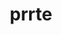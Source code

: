 ---
title: "prrte"
layout: cache
categories: [package, develop]
meta: {"compilers": ["gcc@11.1.0", "gcc@11.4.0", "gcc@12.3.0", "gcc@12.4.0", "gcc@13.2.0", "gcc@13.3.0", "gcc@7.3.1", "intel-oneapi-compilers@2024.1.0", "intel-oneapi-compilers@2025.1.0", "intel-oneapi-compilers@2025.2.1"], "num_specs": 150, "num_specs_by_stack": {"aws-pcluster-neoverse_v1": 28, "aws-pcluster-x86_64_v4": 6, "data-vis-sdk": 13, "e4s": 4, "e4s-oneapi": 15, "ml-linux-aarch64-cpu": 14, "ml-linux-aarch64-cuda": 14, "ml-linux-x86_64-cpu": 14, "ml-linux-x86_64-cuda": 14, "radiuss": 6, "radiuss-aws": 6, "radiuss-aws-aarch64": 6, "root": 150, "tools-sdk": 3, "tutorial": 17}, "oss": ["amzn2", "ubuntu20.04", "ubuntu22.04", "ubuntu24.04"], "platforms": ["linux"], "stacks": ["aws-pcluster-neoverse_v1", "aws-pcluster-x86_64_v4", "data-vis-sdk", "e4s", "e4s-oneapi", "ml-linux-aarch64-cpu", "ml-linux-aarch64-cuda", "ml-linux-x86_64-cpu", "ml-linux-x86_64-cuda", "radiuss", "radiuss-aws", "radiuss-aws-aarch64", "root", "tools-sdk", "tutorial"], "targets": ["aarch64", "neoverse_v1", "x86_64_v3", "x86_64_v4"], "versions": ["4.0.0"]}
spec_details: [{"compiler": "gcc@13.2.0", "hash": "227xhk36cxlnnmuin2zln77klzn5mxt7", "os": "ubuntu24.04", "platform": "linux", "size": "-", "stacks": ["ml-linux-x86_64-cpu", "root"], "target": "x86_64_v3", "variants": ["build_system=autotools"], "versions": ["4.0.0"]}, {"compiler": "gcc@12.4.0", "hash": "244nhvqhjfzaofb4s6zy3dlbt2pnj5sp", "os": "amzn2", "platform": "linux", "size": "-", "stacks": ["aws-pcluster-neoverse_v1", "root"], "target": "neoverse_v1", "variants": ["build_system=autotools", "schedulers:=slurm"], "versions": ["4.0.0"]}, {"compiler": "gcc@13.2.0", "hash": "2k5riu5jed4twif3wvmh22y3j4jxoska", "os": "ubuntu24.04", "platform": "linux", "size": "-", "stacks": ["ml-linux-aarch64-cpu", "root"], "target": "aarch64", "variants": ["build_system=autotools"], "versions": ["4.0.0"]}, {"compiler": "gcc@12.3.0", "hash": "2qcbskfrrnaue7yj4yxmmpc3n25zgs7m", "os": "ubuntu22.04", "platform": "linux", "size": "-", "stacks": ["root", "tutorial"], "target": "x86_64_v3", "variants": ["build_system=autotools", "schedulers:=none"], "versions": ["4.0.0"]}, {"compiler": "gcc@7.3.1", "hash": "2zh6xf6svayufw2rdlgtlwvcyz3f55u6", "os": "amzn2", "platform": "linux", "size": "-", "stacks": ["radiuss-aws-aarch64", "root"], "target": "aarch64", "variants": ["build_system=autotools", "schedulers:=none"], "versions": ["4.0.0"]}, {"compiler": "gcc@13.2.0", "hash": "34biolzpjg2rkvvrvq74ca4h3mqisk4k", "os": "ubuntu24.04", "platform": "linux", "size": "-", "stacks": ["ml-linux-x86_64-cpu", "radiuss", "root"], "target": "x86_64_v3", "variants": ["build_system=autotools", "schedulers:=none"], "versions": ["4.0.0"]}, {"compiler": "intel-oneapi-compilers@2025.1.0", "hash": "36e553pat5owefucnfaue5e2heagavum", "os": "ubuntu22.04", "platform": "linux", "size": "-", "stacks": ["e4s-oneapi", "root"], "target": "x86_64_v3", "variants": ["build_system=autotools"], "versions": ["4.0.0"]}, {"compiler": "gcc@12.3.0", "hash": "3hdlbiu2amlefz7naavixfnnoowxexrx", "os": "ubuntu22.04", "platform": "linux", "size": "-", "stacks": ["root", "tutorial"], "target": "x86_64_v3", "variants": ["build_system=autotools", "schedulers:=none"], "versions": ["4.0.0"]}, {"compiler": "gcc@13.2.0", "hash": "3rmxl5fs7yd6lpjyrzuzyjbenjudvr3k", "os": "ubuntu24.04", "platform": "linux", "size": "-", "stacks": ["radiuss", "root"], "target": "x86_64_v3", "variants": ["build_system=autotools", "schedulers:=none"], "versions": ["4.0.0"]}, {"compiler": "gcc@13.2.0", "hash": "47emsvnfjetei6kn3e4mvgq52fyyppxs", "os": "ubuntu24.04", "platform": "linux", "size": "-", "stacks": ["ml-linux-x86_64-cuda", "root"], "target": "x86_64_v3", "variants": ["build_system=autotools"], "versions": ["4.0.0"]}, {"compiler": "gcc@12.3.0", "hash": "4aqkhjbns4xfqk6et6bkuw5lvhsrux6j", "os": "ubuntu22.04", "platform": "linux", "size": "-", "stacks": ["root", "tutorial"], "target": "x86_64_v3", "variants": ["build_system=autotools", "schedulers:=none"], "versions": ["4.0.0"]}, {"compiler": "gcc@11.1.0", "hash": "4gzlbwjwlplwoiv5oevlzt245nwiqu2h", "os": "ubuntu20.04", "platform": "linux", "size": "-", "stacks": ["data-vis-sdk", "root"], "target": "x86_64_v3", "variants": ["build_system=autotools"], "versions": ["4.0.0"]}, {"compiler": "gcc@11.1.0", "hash": "4hmxiao6llapa4uvelsezyfeawyzobog", "os": "ubuntu20.04", "platform": "linux", "size": "-", "stacks": ["data-vis-sdk", "root"], "target": "x86_64_v3", "variants": ["build_system=autotools", "schedulers:=none"], "versions": ["4.0.0"]}, {"compiler": "gcc@13.2.0", "hash": "4jq5wbdpz7vxs6qugfusykqvfzdpsaae", "os": "ubuntu24.04", "platform": "linux", "size": "-", "stacks": ["ml-linux-x86_64-cpu", "radiuss", "root"], "target": "x86_64_v3", "variants": ["build_system=autotools", "schedulers:=none"], "versions": ["4.0.0"]}, {"compiler": "gcc@11.1.0", "hash": "4vjl33fy6nw6qkmofjxz7j5wtehw2gc4", "os": "ubuntu20.04", "platform": "linux", "size": "-", "stacks": ["data-vis-sdk", "root", "tools-sdk"], "target": "x86_64_v3", "variants": ["build_system=autotools", "schedulers:=none"], "versions": ["4.0.0"]}, {"compiler": "gcc@12.4.0", "hash": "4waiiawhccb4gce7gyf6y4ue7kotiosz", "os": "amzn2", "platform": "linux", "size": "-", "stacks": ["aws-pcluster-neoverse_v1", "root"], "target": "neoverse_v1", "variants": ["build_system=autotools", "schedulers:=slurm"], "versions": ["4.0.0"]}, {"compiler": "gcc@13.2.0", "hash": "5jaa6d277xnssdlrjyohkox2wmg7twea", "os": "ubuntu24.04", "platform": "linux", "size": "-", "stacks": ["ml-linux-x86_64-cuda", "root"], "target": "x86_64_v3", "variants": ["build_system=autotools", "schedulers:=none"], "versions": ["4.0.0"]}, {"compiler": "gcc@11.1.0", "hash": "5ldre54rz6zzsbsrgtye3cnciqp4dubh", "os": "ubuntu20.04", "platform": "linux", "size": "-", "stacks": ["data-vis-sdk", "root", "tools-sdk"], "target": "x86_64_v3", "variants": ["build_system=autotools", "schedulers:=none"], "versions": ["4.0.0"]}, {"compiler": "intel-oneapi-compilers@2024.1.0", "hash": "6njeza4okpuryw6oj2bvmeegvmmhz72e", "os": "amzn2", "platform": "linux", "size": "-", "stacks": ["aws-pcluster-x86_64_v4", "root"], "target": "x86_64_v4", "variants": ["build_system=autotools", "schedulers:=slurm"], "versions": ["4.0.0"]}, {"compiler": "gcc@12.4.0", "hash": "6qnnlkun7qauveiwzs2thfzlg3ccimri", "os": "amzn2", "platform": "linux", "size": "-", "stacks": ["aws-pcluster-neoverse_v1", "root"], "target": "neoverse_v1", "variants": ["build_system=autotools"], "versions": ["4.0.0"]}, {"compiler": "gcc@12.3.0", "hash": "6ttq235snimnc2zourzra226pt3ueuja", "os": "ubuntu22.04", "platform": "linux", "size": "-", "stacks": ["root", "tutorial"], "target": "x86_64_v3", "variants": ["build_system=autotools", "schedulers:=none"], "versions": ["4.0.0"]}, {"compiler": "gcc@13.2.0", "hash": "6wi2c6esb6w5v3yws7qtcqu5qnuta47f", "os": "ubuntu24.04", "platform": "linux", "size": "-", "stacks": ["ml-linux-x86_64-cpu", "radiuss", "root"], "target": "x86_64_v3", "variants": ["build_system=autotools", "schedulers:=none"], "versions": ["4.0.0"]}, {"compiler": "gcc@12.4.0", "hash": "6y7fuz5pweddef7zez4m5qmriqlmzy5v", "os": "amzn2", "platform": "linux", "size": "-", "stacks": ["aws-pcluster-neoverse_v1", "root"], "target": "neoverse_v1", "variants": ["build_system=autotools"], "versions": ["4.0.0"]}, {"compiler": "gcc@13.2.0", "hash": "74lvdw77oho5s773xcra76nie3pcxhiu", "os": "ubuntu24.04", "platform": "linux", "size": "-", "stacks": ["ml-linux-x86_64-cuda", "root"], "target": "x86_64_v3", "variants": ["build_system=autotools", "schedulers:=none"], "versions": ["4.0.0"]}, {"compiler": "gcc@13.2.0", "hash": "7jcm5nt6esg354r5onsftfjwtaws7nl3", "os": "ubuntu24.04", "platform": "linux", "size": "-", "stacks": ["ml-linux-x86_64-cuda", "root"], "target": "x86_64_v3", "variants": ["build_system=autotools", "schedulers:=none"], "versions": ["4.0.0"]}, {"compiler": "gcc@13.2.0", "hash": "7pzmy7cv3ttxruer5e7k54gayvit2uh3", "os": "ubuntu24.04", "platform": "linux", "size": "-", "stacks": ["ml-linux-x86_64-cuda", "root"], "target": "x86_64_v3", "variants": ["build_system=autotools", "schedulers:=none"], "versions": ["4.0.0"]}, {"compiler": "gcc@11.1.0", "hash": "7v5wes7hox2moiqnmfwuks6qxz4eoigf", "os": "ubuntu20.04", "platform": "linux", "size": "-", "stacks": ["data-vis-sdk", "root"], "target": "x86_64_v3", "variants": ["build_system=autotools"], "versions": ["4.0.0"]}, {"compiler": "gcc@12.4.0", "hash": "a2brrhztvoxk7zffrpkutbhwpii7udvq", "os": "amzn2", "platform": "linux", "size": "-", "stacks": ["aws-pcluster-neoverse_v1", "root"], "target": "neoverse_v1", "variants": ["build_system=autotools", "schedulers:=slurm"], "versions": ["4.0.0"]}, {"compiler": "gcc@12.4.0", "hash": "a5xws5rcqsmhmrfkrfds2lsiwt7andyh", "os": "amzn2", "platform": "linux", "size": "-", "stacks": ["aws-pcluster-neoverse_v1", "root"], "target": "neoverse_v1", "variants": ["build_system=autotools", "schedulers:=slurm"], "versions": ["4.0.0"]}, {"compiler": "gcc@13.2.0", "hash": "a7wchjcctydidveejpdb2iixfnazd454", "os": "ubuntu24.04", "platform": "linux", "size": "-", "stacks": ["ml-linux-aarch64-cpu", "root"], "target": "aarch64", "variants": ["build_system=autotools"], "versions": ["4.0.0"]}, {"compiler": "gcc@12.4.0", "hash": "ah6iwb6meur4sunbedb6eomzz5mfhsqv", "os": "amzn2", "platform": "linux", "size": "-", "stacks": ["aws-pcluster-neoverse_v1", "root"], "target": "neoverse_v1", "variants": ["build_system=autotools"], "versions": ["4.0.0"]}, {"compiler": "intel-oneapi-compilers@2025.1.0", "hash": "avz6xx63j2hfkw6mafmvw2dga5ai7zkw", "os": "ubuntu22.04", "platform": "linux", "size": "-", "stacks": ["e4s-oneapi", "root"], "target": "x86_64_v3", "variants": ["build_system=autotools", "schedulers:=none"], "versions": ["4.0.0"]}, {"compiler": "gcc@13.2.0", "hash": "bnmi2ifjjxclm5vyoh5p5qwe5k2llfsv", "os": "ubuntu24.04", "platform": "linux", "size": "-", "stacks": ["ml-linux-aarch64-cpu", "root"], "target": "aarch64", "variants": ["build_system=autotools"], "versions": ["4.0.0"]}, {"compiler": "intel-oneapi-compilers@2024.1.0", "hash": "bxwwu4qbtk26b4uv2s63x237ix5uw6rh", "os": "amzn2", "platform": "linux", "size": "-", "stacks": ["aws-pcluster-x86_64_v4", "root"], "target": "x86_64_v3", "variants": ["build_system=autotools", "schedulers:=slurm"], "versions": ["4.0.0"]}, {"compiler": "gcc@12.4.0", "hash": "bzrecpoonipjfviskwu2ohsqnqpo77d7", "os": "amzn2", "platform": "linux", "size": "-", "stacks": ["aws-pcluster-neoverse_v1", "root"], "target": "neoverse_v1", "variants": ["build_system=autotools", "schedulers:=slurm"], "versions": ["4.0.0"]}, {"compiler": "gcc@12.3.0", "hash": "c7qzrna2un5kwyeyo2bkhnwpuz7rkze5", "os": "ubuntu22.04", "platform": "linux", "size": "-", "stacks": ["root", "tutorial"], "target": "x86_64_v3", "variants": ["build_system=autotools"], "versions": ["4.0.0"]}, {"compiler": "intel-oneapi-compilers@2025.1.0", "hash": "cd3kxhigg7mekka63axn3mosprjimoai", "os": "ubuntu22.04", "platform": "linux", "size": "-", "stacks": ["e4s-oneapi", "root"], "target": "x86_64_v3", "variants": ["build_system=autotools", "schedulers:=none"], "versions": ["4.0.0"]}, {"compiler": "gcc@12.4.0", "hash": "cwmwgxtdckmxxv63nczcmhmg2qb4qtmm", "os": "amzn2", "platform": "linux", "size": "-", "stacks": ["aws-pcluster-neoverse_v1", "root"], "target": "neoverse_v1", "variants": ["build_system=autotools", "schedulers:=slurm"], "versions": ["4.0.0"]}, {"compiler": "gcc@13.2.0", "hash": "d6rlyfanzh7qmwp3vr3nojivpnzzrun2", "os": "ubuntu24.04", "platform": "linux", "size": "-", "stacks": ["ml-linux-aarch64-cuda", "root"], "target": "aarch64", "variants": ["build_system=autotools", "schedulers:=none"], "versions": ["4.0.0"]}, {"compiler": "gcc@7.3.1", "hash": "dizxp4qh6h76h35tck6qfrzl4h4r2nvk", "os": "amzn2", "platform": "linux", "size": "-", "stacks": ["radiuss-aws-aarch64", "root"], "target": "aarch64", "variants": ["build_system=autotools", "schedulers:=none"], "versions": ["4.0.0"]}, {"compiler": "gcc@13.2.0", "hash": "eeeummete4egtsrfcetlrmbtmmntzo4q", "os": "ubuntu24.04", "platform": "linux", "size": "-", "stacks": ["ml-linux-x86_64-cpu", "root"], "target": "x86_64_v3", "variants": ["build_system=autotools"], "versions": ["4.0.0"]}, {"compiler": "gcc@13.2.0", "hash": "eher7c2mcza724jm7ydz4ndraakspws2", "os": "ubuntu24.04", "platform": "linux", "size": "-", "stacks": ["ml-linux-aarch64-cpu", "root"], "target": "aarch64", "variants": ["build_system=autotools", "schedulers:=none"], "versions": ["4.0.0"]}, {"compiler": "gcc@13.2.0", "hash": "ekxnggsrer7sno4nwfx5hv23ed3plj2q", "os": "ubuntu24.04", "platform": "linux", "size": "-", "stacks": ["radiuss", "root"], "target": "x86_64_v3", "variants": ["build_system=autotools", "schedulers:=none"], "versions": ["4.0.0"]}, {"compiler": "gcc@12.3.0", "hash": "f62ipwj2u5fyjbyb74sulzslm3lhufuw", "os": "ubuntu22.04", "platform": "linux", "size": "-", "stacks": ["root", "tutorial"], "target": "x86_64_v3", "variants": ["build_system=autotools", "schedulers:=none"], "versions": ["4.0.0"]}, {"compiler": "gcc@12.4.0", "hash": "faglytq72icszbkqqoyiiiyh52pxmjtc", "os": "amzn2", "platform": "linux", "size": "-", "stacks": ["aws-pcluster-neoverse_v1", "root"], "target": "neoverse_v1", "variants": ["build_system=autotools", "schedulers:=slurm"], "versions": ["4.0.0"]}, {"compiler": "gcc@13.2.0", "hash": "faiq4iz4bglgkpn46hohz6kycvp22nnp", "os": "ubuntu24.04", "platform": "linux", "size": "-", "stacks": ["ml-linux-aarch64-cuda", "root"], "target": "aarch64", "variants": ["build_system=autotools"], "versions": ["4.0.0"]}, {"compiler": "gcc@12.3.0", "hash": "fatsgk7bnexv5nzor57o7mf3hqsoxy2y", "os": "ubuntu22.04", "platform": "linux", "size": "-", "stacks": ["root", "tutorial"], "target": "x86_64_v3", "variants": ["build_system=autotools", "schedulers:=none"], "versions": ["4.0.0"]}, {"compiler": "intel-oneapi-compilers@2025.1.0", "hash": "fgnn4fqu54xlf5t3lxszmyo3dkuuzvfa", "os": "ubuntu22.04", "platform": "linux", "size": "-", "stacks": ["e4s-oneapi", "root"], "target": "x86_64_v3", "variants": ["build_system=autotools", "schedulers:=none"], "versions": ["4.0.0"]}, {"compiler": "gcc@11.1.0", "hash": "fh66zqxvylb3jozen7gdag3mbppzhvik", "os": "ubuntu20.04", "platform": "linux", "size": "-", "stacks": ["data-vis-sdk", "root"], "target": "x86_64_v3", "variants": ["build_system=autotools"], "versions": ["4.0.0"]}, {"compiler": "gcc@12.4.0", "hash": "fjyqk4fcgsr2duvzvlmlf6kxtdfmttnp", "os": "amzn2", "platform": "linux", "size": "-", "stacks": ["aws-pcluster-neoverse_v1", "root"], "target": "neoverse_v1", "variants": ["build_system=autotools", "schedulers:=slurm"], "versions": ["4.0.0"]}, {"compiler": "gcc@13.2.0", "hash": "fq4d4ktvtnxiwgcr6532agw2nt3tu2nc", "os": "ubuntu24.04", "platform": "linux", "size": "-", "stacks": ["ml-linux-x86_64-cpu", "root"], "target": "x86_64_v3", "variants": ["build_system=autotools", "schedulers:=none"], "versions": ["4.0.0"]}, {"compiler": "gcc@7.3.1", "hash": "ftqncg5u6yso2trwzytztvydl4ntrip2", "os": "amzn2", "platform": "linux", "size": "-", "stacks": ["radiuss-aws", "root"], "target": "x86_64_v3", "variants": ["build_system=autotools", "schedulers:=none"], "versions": ["4.0.0"]}, {"compiler": "gcc@7.3.1", "hash": "h3js2ms7vmdfj6tj2bvtrzx3cv2n4rem", "os": "amzn2", "platform": "linux", "size": "-", "stacks": ["radiuss-aws-aarch64", "root"], "target": "aarch64", "variants": ["build_system=autotools", "schedulers:=none"], "versions": ["4.0.0"]}, {"compiler": "gcc@13.2.0", "hash": "h3t4hk37u5vxlfq5p5de6hqfyrazx54q", "os": "ubuntu24.04", "platform": "linux", "size": "-", "stacks": ["ml-linux-x86_64-cuda", "root"], "target": "x86_64_v3", "variants": ["build_system=autotools"], "versions": ["4.0.0"]}, {"compiler": "gcc@13.2.0", "hash": "hr6rknbscm3m4q5w4c5nwvuk5jmfn5pw", "os": "ubuntu24.04", "platform": "linux", "size": "-", "stacks": ["ml-linux-aarch64-cuda", "root"], "target": "aarch64", "variants": ["build_system=autotools"], "versions": ["4.0.0"]}, {"compiler": "gcc@13.2.0", "hash": "i2hihak5hh7qdh5xbmgfe3uchznbla2u", "os": "ubuntu24.04", "platform": "linux", "size": "-", "stacks": ["ml-linux-x86_64-cpu", "root"], "target": "x86_64_v3", "variants": ["build_system=autotools", "schedulers:=none"], "versions": ["4.0.0"]}, {"compiler": "gcc@12.4.0", "hash": "ibqsotmdobowwk3uui7ijhxu6pgatwfv", "os": "amzn2", "platform": "linux", "size": "-", "stacks": ["aws-pcluster-neoverse_v1", "root"], "target": "neoverse_v1", "variants": ["build_system=autotools", "schedulers:=slurm"], "versions": ["4.0.0"]}, {"compiler": "gcc@11.4.0", "hash": "ifnvl34euycmpnofyfonuwlq2qjvwafc", "os": "ubuntu22.04", "platform": "linux", "size": "-", "stacks": ["e4s", "root", "tutorial"], "target": "x86_64_v3", "variants": ["build_system=autotools", "schedulers:=none"], "versions": ["4.0.0"]}, {"compiler": "gcc@13.2.0", "hash": "ilpywliorwwxyfq7zk5yqazz73lj6vft", "os": "ubuntu24.04", "platform": "linux", "size": "-", "stacks": ["ml-linux-aarch64-cpu", "root"], "target": "aarch64", "variants": ["build_system=autotools"], "versions": ["4.0.0"]}, {"compiler": "gcc@12.4.0", "hash": "inlu74ibpxemkdugrquw4ppewjxrvnxq", "os": "amzn2", "platform": "linux", "size": "-", "stacks": ["aws-pcluster-neoverse_v1", "root"], "target": "neoverse_v1", "variants": ["build_system=autotools"], "versions": ["4.0.0"]}, {"compiler": "gcc@12.3.0", "hash": "ipirtygruiteak6tmxhmrrszocr7ukuu", "os": "ubuntu22.04", "platform": "linux", "size": "-", "stacks": ["root", "tutorial"], "target": "x86_64_v3", "variants": ["build_system=autotools"], "versions": ["4.0.0"]}, {"compiler": "gcc@11.4.0", "hash": "ir6kcr7wrvitj72sg6xbf3q5qzratct6", "os": "ubuntu22.04", "platform": "linux", "size": "-", "stacks": ["e4s", "root", "tutorial"], "target": "x86_64_v3", "variants": ["build_system=autotools", "schedulers:=none"], "versions": ["4.0.0"]}, {"compiler": "gcc@13.2.0", "hash": "islsuqrth7xy6zlxw6f3zlfsf4uztla2", "os": "ubuntu24.04", "platform": "linux", "size": "-", "stacks": ["ml-linux-aarch64-cpu", "root"], "target": "aarch64", "variants": ["build_system=autotools", "schedulers:=none"], "versions": ["4.0.0"]}, {"compiler": "gcc@13.2.0", "hash": "j64i4bwzzdxh3fclr3y7muqagcntc7sv", "os": "ubuntu24.04", "platform": "linux", "size": "-", "stacks": ["ml-linux-aarch64-cuda", "root"], "target": "aarch64", "variants": ["build_system=autotools", "schedulers:=none"], "versions": ["4.0.0"]}, {"compiler": "gcc@12.3.0", "hash": "jab3nbnopbztnc2335i2v52dxouoayqr", "os": "ubuntu22.04", "platform": "linux", "size": "-", "stacks": ["root", "tutorial"], "target": "x86_64_v3", "variants": ["build_system=autotools"], "versions": ["4.0.0"]}, {"compiler": "gcc@13.2.0", "hash": "jabiomb73xpb3zvkmbjzqu3uy7l24jpi", "os": "ubuntu24.04", "platform": "linux", "size": "-", "stacks": ["ml-linux-x86_64-cpu", "root"], "target": "x86_64_v3", "variants": ["build_system=autotools", "schedulers:=none"], "versions": ["4.0.0"]}, {"compiler": "gcc@12.4.0", "hash": "jacxueu7nirkkjxi3o47z2roe73zi6py", "os": "amzn2", "platform": "linux", "size": "-", "stacks": ["aws-pcluster-neoverse_v1", "root"], "target": "neoverse_v1", "variants": ["build_system=autotools"], "versions": ["4.0.0"]}, {"compiler": "intel-oneapi-compilers@2025.1.0", "hash": "jbdyt2akmoke7czrprrf2e5x55k7f7ii", "os": "ubuntu22.04", "platform": "linux", "size": "-", "stacks": ["e4s-oneapi", "root"], "target": "x86_64_v3", "variants": ["build_system=autotools"], "versions": ["4.0.0"]}, {"compiler": "gcc@13.2.0", "hash": "jfeqsf2xsiekkd45mqdebabjdx5b36wv", "os": "ubuntu24.04", "platform": "linux", "size": "-", "stacks": ["ml-linux-aarch64-cpu", "root"], "target": "aarch64", "variants": ["build_system=autotools", "schedulers:=none"], "versions": ["4.0.0"]}, {"compiler": "gcc@11.1.0", "hash": "jpjsboanczwxja7hy4bmaaetnfyf5n2q", "os": "ubuntu20.04", "platform": "linux", "size": "-", "stacks": ["data-vis-sdk", "root"], "target": "x86_64_v3", "variants": ["build_system=autotools"], "versions": ["4.0.0"]}, {"compiler": "gcc@12.4.0", "hash": "jrkyxmdru6c4nyt7eaifaf2yyxgfa7bo", "os": "amzn2", "platform": "linux", "size": "-", "stacks": ["aws-pcluster-neoverse_v1", "root"], "target": "neoverse_v1", "variants": ["build_system=autotools"], "versions": ["4.0.0"]}, {"compiler": "gcc@13.2.0", "hash": "js3766vlnekaquxdvdrzjc646g2spo5r", "os": "ubuntu24.04", "platform": "linux", "size": "-", "stacks": ["ml-linux-x86_64-cuda", "root"], "target": "x86_64_v3", "variants": ["build_system=autotools", "schedulers:=none"], "versions": ["4.0.0"]}, {"compiler": "gcc@13.2.0", "hash": "kg3crfzf4h4bx5caoxsdhltjpxs4p5xy", "os": "ubuntu24.04", "platform": "linux", "size": "-", "stacks": ["ml-linux-x86_64-cpu", "root"], "target": "x86_64_v3", "variants": ["build_system=autotools"], "versions": ["4.0.0"]}, {"compiler": "gcc@13.2.0", "hash": "klcd6bqbtnuoc7sopdq6ai2ftb6jrk6a", "os": "ubuntu24.04", "platform": "linux", "size": "-", "stacks": ["ml-linux-aarch64-cpu", "root"], "target": "aarch64", "variants": ["build_system=autotools", "schedulers:=none"], "versions": ["4.0.0"]}, {"compiler": "gcc@12.4.0", "hash": "ku7ee2vxj4q7qtzmeyadx7li6jcyv6r4", "os": "amzn2", "platform": "linux", "size": "-", "stacks": ["aws-pcluster-neoverse_v1", "root"], "target": "neoverse_v1", "variants": ["build_system=autotools", "schedulers:=slurm"], "versions": ["4.0.0"]}, {"compiler": "intel-oneapi-compilers@2025.1.0", "hash": "kxwx7tetyof3opn6fcbycsx6w4c3a2t3", "os": "ubuntu22.04", "platform": "linux", "size": "-", "stacks": ["e4s-oneapi", "root"], "target": "x86_64_v3", "variants": ["build_system=autotools"], "versions": ["4.0.0"]}, {"compiler": "gcc@12.4.0", "hash": "l4qajsrhlvrcpphwrxkcpgpt6damumvx", "os": "amzn2", "platform": "linux", "size": "-", "stacks": ["aws-pcluster-neoverse_v1", "root"], "target": "neoverse_v1", "variants": ["build_system=autotools", "schedulers:=slurm"], "versions": ["4.0.0"]}, {"compiler": "gcc@13.2.0", "hash": "lfoo3cipduu5szgakfrrbupuq7l4wmg2", "os": "ubuntu24.04", "platform": "linux", "size": "-", "stacks": ["ml-linux-aarch64-cpu", "root"], "target": "aarch64", "variants": ["build_system=autotools", "schedulers:=none"], "versions": ["4.0.0"]}, {"compiler": "gcc@13.2.0", "hash": "loqf3n4gtgcjspwkw5k7rw73j6xy6p75", "os": "ubuntu24.04", "platform": "linux", "size": "-", "stacks": ["ml-linux-x86_64-cuda", "root"], "target": "x86_64_v3", "variants": ["build_system=autotools"], "versions": ["4.0.0"]}, {"compiler": "gcc@13.2.0", "hash": "lvuohul5dvrhyx4lk247sjyizyik4moi", "os": "ubuntu24.04", "platform": "linux", "size": "-", "stacks": ["ml-linux-x86_64-cpu", "root"], "target": "x86_64_v3", "variants": ["build_system=autotools", "schedulers:=none"], "versions": ["4.0.0"]}, {"compiler": "gcc@13.3.0", "hash": "m4tguqnfk3to3y4fhmuhwywtdzqpvpof", "os": "ubuntu24.04", "platform": "linux", "size": "-", "stacks": ["ml-linux-aarch64-cuda", "root"], "target": "aarch64", "variants": ["build_system=autotools", "schedulers:=none"], "versions": ["4.0.0"]}, {"compiler": "intel-oneapi-compilers@2024.1.0", "hash": "m6ipmoqicuziutgazzzncpqgmswjio5k", "os": "amzn2", "platform": "linux", "size": "-", "stacks": ["aws-pcluster-x86_64_v4", "root"], "target": "x86_64_v4", "variants": ["build_system=autotools", "schedulers:=slurm"], "versions": ["4.0.0"]}, {"compiler": "gcc@13.2.0", "hash": "m6okynfboferb7ecmlt6h7mt3eqbl2ka", "os": "ubuntu24.04", "platform": "linux", "size": "-", "stacks": ["ml-linux-x86_64-cpu", "root"], "target": "x86_64_v3", "variants": ["build_system=autotools"], "versions": ["4.0.0"]}, {"compiler": "gcc@13.2.0", "hash": "mb2r3ug2s2c5ae35yb4p6erxlox4lumx", "os": "ubuntu24.04", "platform": "linux", "size": "-", "stacks": ["ml-linux-x86_64-cpu", "root"], "target": "x86_64_v3", "variants": ["build_system=autotools", "schedulers:=none"], "versions": ["4.0.0"]}, {"compiler": "intel-oneapi-compilers@2025.1.0", "hash": "naeritbzp5bqoiz3cmpvv2sb7hkfr5yq", "os": "ubuntu22.04", "platform": "linux", "size": "-", "stacks": ["e4s-oneapi", "root"], "target": "x86_64_v3", "variants": ["build_system=autotools", "schedulers:=none"], "versions": ["4.0.0"]}, {"compiler": "intel-oneapi-compilers@2024.1.0", "hash": "nkwkqllqu4pwdzv3u76qqhrdi2y5yayi", "os": "amzn2", "platform": "linux", "size": "-", "stacks": ["aws-pcluster-x86_64_v4", "root"], "target": "x86_64_v3", "variants": ["build_system=autotools", "schedulers:=slurm"], "versions": ["4.0.0"]}, {"compiler": "gcc@13.2.0", "hash": "nmknb5zi5qid2egupv4ji225oqoy7vev", "os": "ubuntu24.04", "platform": "linux", "size": "-", "stacks": ["ml-linux-aarch64-cpu", "root"], "target": "aarch64", "variants": ["build_system=autotools", "schedulers:=none"], "versions": ["4.0.0"]}, {"compiler": "gcc@13.3.0", "hash": "nnzuov4lhgwsfe75ydyvyiybnuptsdk3", "os": "ubuntu24.04", "platform": "linux", "size": "-", "stacks": ["ml-linux-aarch64-cpu", "root"], "target": "aarch64", "variants": ["build_system=autotools", "schedulers:=none"], "versions": ["4.0.0"]}, {"compiler": "gcc@7.3.1", "hash": "nwik36mf3msdeqrrpv6jzsgn5muysvd4", "os": "amzn2", "platform": "linux", "size": "-", "stacks": ["radiuss-aws", "root"], "target": "x86_64_v3", "variants": ["build_system=autotools", "schedulers:=none"], "versions": ["4.0.0"]}, {"compiler": "gcc@13.3.0", "hash": "o2akbxphmesecibl3ykxe2bh2agivxc2", "os": "ubuntu24.04", "platform": "linux", "size": "-", "stacks": ["ml-linux-x86_64-cpu", "root"], "target": "x86_64_v3", "variants": ["build_system=autotools", "schedulers:=none"], "versions": ["4.0.0"]}, {"compiler": "gcc@13.2.0", "hash": "ofgesfktzeh52yhsxwvbqihojyzzkmhr", "os": "ubuntu24.04", "platform": "linux", "size": "-", "stacks": ["ml-linux-x86_64-cuda", "root"], "target": "x86_64_v3", "variants": ["build_system=autotools"], "versions": ["4.0.0"]}, {"compiler": "gcc@11.1.0", "hash": "ohscke37t7ycpliubacriwgbx5pavs7c", "os": "ubuntu20.04", "platform": "linux", "size": "-", "stacks": ["data-vis-sdk", "root", "tools-sdk"], "target": "x86_64_v3", "variants": ["build_system=autotools", "schedulers:=none"], "versions": ["4.0.0"]}, {"compiler": "gcc@7.3.1", "hash": "pbf5kas5gn7pw4uy34zhq3rf4nseqsnr", "os": "amzn2", "platform": "linux", "size": "-", "stacks": ["radiuss-aws", "root"], "target": "x86_64_v3", "variants": ["build_system=autotools", "schedulers:=none"], "versions": ["4.0.0"]}, {"compiler": "gcc@7.3.1", "hash": "pgplpfvzd66xmcpjkiecxwteeqdirxcv", "os": "amzn2", "platform": "linux", "size": "-", "stacks": ["radiuss-aws", "root"], "target": "x86_64_v3", "variants": ["build_system=autotools", "schedulers:=none"], "versions": ["4.0.0"]}, {"compiler": "gcc@13.2.0", "hash": "poaigqhcogwpvzpxwar4qrv5rodicaml", "os": "ubuntu24.04", "platform": "linux", "size": "-", "stacks": ["ml-linux-aarch64-cuda", "root"], "target": "aarch64", "variants": ["build_system=autotools", "schedulers:=none"], "versions": ["4.0.0"]}, {"compiler": "gcc@11.1.0", "hash": "q35xwly2aalma76zz3hdvkojpw5szhdd", "os": "ubuntu20.04", "platform": "linux", "size": "-", "stacks": ["data-vis-sdk", "root"], "target": "x86_64_v3", "variants": ["build_system=autotools", "schedulers:=none"], "versions": ["4.0.0"]}, {"compiler": "gcc@13.2.0", "hash": "q7bfovet4yxi64hxdyxhbyzvjmsn2ir7", "os": "ubuntu24.04", "platform": "linux", "size": "-", "stacks": ["ml-linux-x86_64-cuda", "root"], "target": "x86_64_v3", "variants": ["build_system=autotools", "schedulers:=none"], "versions": ["4.0.0"]}, {"compiler": "gcc@13.3.0", "hash": "qkqie7ykjz3om3h74gwlb3dj2fmxxncu", "os": "ubuntu24.04", "platform": "linux", "size": "-", "stacks": ["ml-linux-x86_64-cuda", "root"], "target": "x86_64_v3", "variants": ["build_system=autotools", "schedulers:=none"], "versions": ["4.0.0"]}, {"compiler": "gcc@13.2.0", "hash": "qs5m6u5c647mhjf4yfbj6k4eq7iykxbz", "os": "ubuntu24.04", "platform": "linux", "size": "-", "stacks": ["ml-linux-aarch64-cuda", "root"], "target": "aarch64", "variants": ["build_system=autotools"], "versions": ["4.0.0"]}, {"compiler": "gcc@12.4.0", "hash": "qsgxyov66uzdzjsunhjueh26sw5cunwc", "os": "amzn2", "platform": "linux", "size": "-", "stacks": ["aws-pcluster-neoverse_v1", "root"], "target": "neoverse_v1", "variants": ["build_system=autotools"], "versions": ["4.0.0"]}, {"compiler": "gcc@7.3.1", "hash": "qxki5y6u3pepxwu4tcno4pxk5wwdmeqe", "os": "amzn2", "platform": "linux", "size": "-", "stacks": ["radiuss-aws-aarch64", "root"], "target": "aarch64", "variants": ["build_system=autotools", "schedulers:=none"], "versions": ["4.0.0"]}, {"compiler": "gcc@13.2.0", "hash": "r3bc3pikakybnfyoneyl56gam4pi4o36", "os": "ubuntu24.04", "platform": "linux", "size": "-", "stacks": ["ml-linux-x86_64-cuda", "root"], "target": "x86_64_v3", "variants": ["build_system=autotools"], "versions": ["4.0.0"]}, {"compiler": "gcc@12.4.0", "hash": "rebftu7qjo27bei4fhswkyqwipcyoqju", "os": "amzn2", "platform": "linux", "size": "-", "stacks": ["aws-pcluster-neoverse_v1", "root"], "target": "neoverse_v1", "variants": ["build_system=autotools"], "versions": ["4.0.0"]}, {"compiler": "intel-oneapi-compilers@2025.1.0", "hash": "rls33rf5k5fd4c3x5yy4p6utdmhai26b", "os": "ubuntu22.04", "platform": "linux", "size": "-", "stacks": ["e4s-oneapi", "root"], "target": "x86_64_v3", "variants": ["build_system=autotools", "schedulers:=none"], "versions": ["4.0.0"]}, {"compiler": "gcc@12.4.0", "hash": "rmxd7bmbonvcqcndgepjb4sicqr52gbi", "os": "amzn2", "platform": "linux", "size": "-", "stacks": ["aws-pcluster-neoverse_v1", "root"], "target": "neoverse_v1", "variants": ["build_system=autotools", "schedulers:=slurm"], "versions": ["4.0.0"]}, {"compiler": "gcc@11.1.0", "hash": "rnvht6fv4d67n56ecq2v4utpcg2jdq4u", "os": "ubuntu20.04", "platform": "linux", "size": "-", "stacks": ["data-vis-sdk", "root"], "target": "x86_64_v3", "variants": ["build_system=autotools", "schedulers:=none"], "versions": ["4.0.0"]}, {"compiler": "gcc@11.1.0", "hash": "rpf4mtblqbcv23khpdbb5vmi44rkabbx", "os": "ubuntu20.04", "platform": "linux", "size": "-", "stacks": ["data-vis-sdk", "root"], "target": "x86_64_v3", "variants": ["build_system=autotools", "schedulers:=none"], "versions": ["4.0.0"]}, {"compiler": "intel-oneapi-compilers@2025.1.0", "hash": "rskuft6kyyeyrxn2y6nsshqoiski63hw", "os": "ubuntu22.04", "platform": "linux", "size": "-", "stacks": ["e4s-oneapi", "root"], "target": "x86_64_v3", "variants": ["build_system=autotools", "schedulers:=none"], "versions": ["4.0.0"]}, {"compiler": "gcc@13.2.0", "hash": "rub2d5pypypxqkw37ha6q7ml62ukiwim", "os": "ubuntu24.04", "platform": "linux", "size": "-", "stacks": ["ml-linux-aarch64-cuda", "root"], "target": "aarch64", "variants": ["build_system=autotools", "schedulers:=none"], "versions": ["4.0.0"]}, {"compiler": "gcc@13.2.0", "hash": "rvmp5y5gyxepfeaxp7jnlp6u6qp6om7m", "os": "ubuntu24.04", "platform": "linux", "size": "-", "stacks": ["ml-linux-aarch64-cuda", "root"], "target": "aarch64", "variants": ["build_system=autotools", "schedulers:=none"], "versions": ["4.0.0"]}, {"compiler": "gcc@11.4.0", "hash": "rzsdyhqo733h44sfac4guimfhm6cfrre", "os": "ubuntu22.04", "platform": "linux", "size": "-", "stacks": ["e4s", "root", "tutorial"], "target": "x86_64_v3", "variants": ["build_system=autotools", "schedulers:=none"], "versions": ["4.0.0"]}, {"compiler": "gcc@7.3.1", "hash": "s4styeuajdhrtyyzhvv6oj2o22vqspgt", "os": "amzn2", "platform": "linux", "size": "-", "stacks": ["radiuss-aws-aarch64", "root"], "target": "aarch64", "variants": ["build_system=autotools", "schedulers:=none"], "versions": ["4.0.0"]}, {"compiler": "gcc@12.3.0", "hash": "sb4636twucgs7yinoig53cvdo4xwjll2", "os": "ubuntu22.04", "platform": "linux", "size": "-", "stacks": ["root", "tutorial"], "target": "x86_64_v3", "variants": ["build_system=autotools", "schedulers:=none"], "versions": ["4.0.0"]}, {"compiler": "intel-oneapi-compilers@2025.1.0", "hash": "sbrh6su4qefio422zkimkqirvgx6lduk", "os": "ubuntu22.04", "platform": "linux", "size": "-", "stacks": ["e4s-oneapi", "root"], "target": "x86_64_v3", "variants": ["build_system=autotools", "schedulers:=none"], "versions": ["4.0.0"]}, {"compiler": "gcc@11.1.0", "hash": "soktbsnihai7664lcyj5y6tkrolbx5mx", "os": "ubuntu20.04", "platform": "linux", "size": "-", "stacks": ["data-vis-sdk", "root"], "target": "x86_64_v3", "variants": ["build_system=autotools", "schedulers:=none"], "versions": ["4.0.0"]}, {"compiler": "gcc@12.4.0", "hash": "tapboemz6p3vuejhxje4tzhv6v24zool", "os": "amzn2", "platform": "linux", "size": "-", "stacks": ["aws-pcluster-neoverse_v1", "root"], "target": "neoverse_v1", "variants": ["build_system=autotools"], "versions": ["4.0.0"]}, {"compiler": "gcc@13.2.0", "hash": "thqkhntflpsra2ysh6g2qmsv7uycshqw", "os": "ubuntu24.04", "platform": "linux", "size": "-", "stacks": ["ml-linux-aarch64-cuda", "root"], "target": "aarch64", "variants": ["build_system=autotools", "schedulers:=none"], "versions": ["4.0.0"]}, {"compiler": "intel-oneapi-compilers@2025.2.1", "hash": "thvbqbffluiidtlbuvqyffb2dhvl63ay", "os": "ubuntu24.04", "platform": "linux", "size": "-", "stacks": ["e4s-oneapi", "root"], "target": "x86_64_v3", "variants": ["build_system=autotools", "schedulers:=none"], "versions": ["4.0.0"]}, {"compiler": "intel-oneapi-compilers@2025.1.0", "hash": "trpbwddbkpcnujxcjizmmxcjwcs65cqz", "os": "ubuntu22.04", "platform": "linux", "size": "-", "stacks": ["e4s-oneapi", "root"], "target": "x86_64_v3", "variants": ["build_system=autotools", "schedulers:=none"], "versions": ["4.0.0"]}, {"compiler": "gcc@12.3.0", "hash": "tvdgp6yeodp2o2fw2ctqqlaqtjnwssnl", "os": "ubuntu22.04", "platform": "linux", "size": "-", "stacks": ["root", "tutorial"], "target": "x86_64_v3", "variants": ["build_system=autotools"], "versions": ["4.0.0"]}, {"compiler": "intel-oneapi-compilers@2025.1.0", "hash": "tvsarswnp6lkhpblkcpoctw2227wng4q", "os": "ubuntu22.04", "platform": "linux", "size": "-", "stacks": ["e4s-oneapi", "root"], "target": "x86_64_v3", "variants": ["build_system=autotools"], "versions": ["4.0.0"]}, {"compiler": "intel-oneapi-compilers@2024.1.0", "hash": "twxlrdrjaavfqxgyu7sw6rrn75jejmer", "os": "amzn2", "platform": "linux", "size": "-", "stacks": ["aws-pcluster-x86_64_v4", "root"], "target": "x86_64_v3", "variants": ["build_system=autotools", "schedulers:=slurm"], "versions": ["4.0.0"]}, {"compiler": "gcc@12.4.0", "hash": "urs4o3tdfcqp5twigc27mf44pzuby76w", "os": "amzn2", "platform": "linux", "size": "-", "stacks": ["aws-pcluster-neoverse_v1", "root"], "target": "neoverse_v1", "variants": ["build_system=autotools", "schedulers:=slurm"], "versions": ["4.0.0"]}, {"compiler": "gcc@12.4.0", "hash": "v6idvf65k4bj7h35wzj3oabbthdydrkj", "os": "amzn2", "platform": "linux", "size": "-", "stacks": ["aws-pcluster-neoverse_v1", "root"], "target": "neoverse_v1", "variants": ["build_system=autotools", "schedulers:=slurm"], "versions": ["4.0.0"]}, {"compiler": "gcc@12.4.0", "hash": "v7aq5jpg4e7ifzre2z5paqp6putprdkm", "os": "amzn2", "platform": "linux", "size": "-", "stacks": ["aws-pcluster-neoverse_v1", "root"], "target": "neoverse_v1", "variants": ["build_system=autotools"], "versions": ["4.0.0"]}, {"compiler": "gcc@11.1.0", "hash": "vflsmh4fo37z7ymmrhbwllggokjg67cs", "os": "ubuntu20.04", "platform": "linux", "size": "-", "stacks": ["data-vis-sdk", "root"], "target": "x86_64_v3", "variants": ["build_system=autotools"], "versions": ["4.0.0"]}, {"compiler": "gcc@13.2.0", "hash": "vgbvn25tic3sgd5qsfibfptdglo56ggp", "os": "ubuntu24.04", "platform": "linux", "size": "-", "stacks": ["ml-linux-aarch64-cpu", "root"], "target": "aarch64", "variants": ["build_system=autotools"], "versions": ["4.0.0"]}, {"compiler": "gcc@12.4.0", "hash": "vuvulqt6gpsfbau6mnukugi2lowky5oc", "os": "amzn2", "platform": "linux", "size": "-", "stacks": ["aws-pcluster-neoverse_v1", "root"], "target": "neoverse_v1", "variants": ["build_system=autotools", "schedulers:=slurm"], "versions": ["4.0.0"]}, {"compiler": "gcc@12.4.0", "hash": "w2sbph3lu5a4hdz6l5olvapvwthzafsy", "os": "amzn2", "platform": "linux", "size": "-", "stacks": ["aws-pcluster-neoverse_v1", "root"], "target": "neoverse_v1", "variants": ["build_system=autotools"], "versions": ["4.0.0"]}, {"compiler": "gcc@13.2.0", "hash": "w7hd2hb2fquonb52npbzuj3tseks5va4", "os": "ubuntu24.04", "platform": "linux", "size": "-", "stacks": ["ml-linux-x86_64-cuda", "root"], "target": "x86_64_v3", "variants": ["build_system=autotools", "schedulers:=none"], "versions": ["4.0.0"]}, {"compiler": "gcc@13.2.0", "hash": "wbspogeh5daxwwbjpnx2fecoogsl4ard", "os": "ubuntu24.04", "platform": "linux", "size": "-", "stacks": ["ml-linux-aarch64-cuda", "root"], "target": "aarch64", "variants": ["build_system=autotools"], "versions": ["4.0.0"]}, {"compiler": "intel-oneapi-compilers@2024.1.0", "hash": "wcm7yhzxh763ofvv3fnhivzfvwgxp2h3", "os": "amzn2", "platform": "linux", "size": "-", "stacks": ["aws-pcluster-x86_64_v4", "root"], "target": "x86_64_v4", "variants": ["build_system=autotools", "schedulers:=slurm"], "versions": ["4.0.0"]}, {"compiler": "intel-oneapi-compilers@2025.1.0", "hash": "wmwjy7ixyegte32g2ncfe7lxcfj2xtrh", "os": "ubuntu22.04", "platform": "linux", "size": "-", "stacks": ["e4s-oneapi", "root"], "target": "x86_64_v3", "variants": ["build_system=autotools"], "versions": ["4.0.0"]}, {"compiler": "gcc@13.2.0", "hash": "wvuyycwb25cvroqgui2dvqa23khrzjxx", "os": "ubuntu24.04", "platform": "linux", "size": "-", "stacks": ["ml-linux-x86_64-cuda", "root"], "target": "x86_64_v3", "variants": ["build_system=autotools", "schedulers:=none"], "versions": ["4.0.0"]}, {"compiler": "gcc@13.2.0", "hash": "ww7ltqvvcgxvsgx3eweg4ghmt6sh46wl", "os": "ubuntu24.04", "platform": "linux", "size": "-", "stacks": ["ml-linux-aarch64-cpu", "root"], "target": "aarch64", "variants": ["build_system=autotools", "schedulers:=none"], "versions": ["4.0.0"]}, {"compiler": "gcc@7.3.1", "hash": "xhjvgnjpgig7ic7ab2bjdfed6oryq7xx", "os": "amzn2", "platform": "linux", "size": "-", "stacks": ["radiuss-aws-aarch64", "root"], "target": "aarch64", "variants": ["build_system=autotools", "schedulers:=none"], "versions": ["4.0.0"]}, {"compiler": "gcc@13.2.0", "hash": "xq6poo2qo4eoj23fgrlu67nkvyw7rgbm", "os": "ubuntu24.04", "platform": "linux", "size": "-", "stacks": ["ml-linux-aarch64-cuda", "root"], "target": "aarch64", "variants": ["build_system=autotools"], "versions": ["4.0.0"]}, {"compiler": "gcc@13.2.0", "hash": "xwy3opftmrndnlvsezng3vvkoqb4vopl", "os": "ubuntu24.04", "platform": "linux", "size": "-", "stacks": ["ml-linux-aarch64-cuda", "root"], "target": "aarch64", "variants": ["build_system=autotools", "schedulers:=none"], "versions": ["4.0.0"]}, {"compiler": "gcc@13.2.0", "hash": "y2w6pqqpfnydqitqom4tkvwvrm23llcc", "os": "ubuntu24.04", "platform": "linux", "size": "-", "stacks": ["ml-linux-aarch64-cpu", "root"], "target": "aarch64", "variants": ["build_system=autotools", "schedulers:=none"], "versions": ["4.0.0"]}, {"compiler": "gcc@13.2.0", "hash": "yhcbofqozroljg7lzrj4g4vcs56owvzw", "os": "ubuntu24.04", "platform": "linux", "size": "-", "stacks": ["radiuss", "root"], "target": "x86_64_v3", "variants": ["build_system=autotools", "schedulers:=none"], "versions": ["4.0.0"]}, {"compiler": "gcc@13.2.0", "hash": "ylo6ttjx3fxmacvkubt767lazplhyxy6", "os": "ubuntu24.04", "platform": "linux", "size": "-", "stacks": ["ml-linux-aarch64-cuda", "root"], "target": "aarch64", "variants": ["build_system=autotools", "schedulers:=none"], "versions": ["4.0.0"]}, {"compiler": "gcc@11.4.0", "hash": "ym6yevctij4afqougunxvurljt7g4oyb", "os": "ubuntu22.04", "platform": "linux", "size": "-", "stacks": ["e4s", "root", "tutorial"], "target": "x86_64_v3", "variants": ["build_system=autotools", "schedulers:=none"], "versions": ["4.0.0"]}, {"compiler": "gcc@12.4.0", "hash": "yvng4dscuoxp6j3vnbwcmkbamwcxolfy", "os": "amzn2", "platform": "linux", "size": "-", "stacks": ["aws-pcluster-neoverse_v1", "root"], "target": "neoverse_v1", "variants": ["build_system=autotools", "schedulers:=slurm"], "versions": ["4.0.0"]}, {"compiler": "gcc@7.3.1", "hash": "z6umiaqoyuactg4o3xm45lx5uv5xrhfd", "os": "amzn2", "platform": "linux", "size": "-", "stacks": ["radiuss-aws", "root"], "target": "x86_64_v3", "variants": ["build_system=autotools", "schedulers:=none"], "versions": ["4.0.0"]}, {"compiler": "intel-oneapi-compilers@2025.1.0", "hash": "zdkqtg44jxv5o4kektvly567shbrghur", "os": "ubuntu22.04", "platform": "linux", "size": "-", "stacks": ["e4s-oneapi", "root"], "target": "x86_64_v3", "variants": ["build_system=autotools"], "versions": ["4.0.0"]}, {"compiler": "gcc@12.4.0", "hash": "zehovwkygbxmusweicvnvdkd6bgwz2kh", "os": "amzn2", "platform": "linux", "size": "-", "stacks": ["aws-pcluster-neoverse_v1", "root"], "target": "neoverse_v1", "variants": ["build_system=autotools"], "versions": ["4.0.0"]}, {"compiler": "gcc@12.3.0", "hash": "zfmbnd2mxmgubrlavnvh7bmt4q5ctm2o", "os": "ubuntu22.04", "platform": "linux", "size": "-", "stacks": ["root", "tutorial"], "target": "x86_64_v3", "variants": ["build_system=autotools"], "versions": ["4.0.0"]}, {"compiler": "gcc@12.3.0", "hash": "zli5w5vvjfpnzwuaclpmhzmre3p3rnl3", "os": "ubuntu22.04", "platform": "linux", "size": "-", "stacks": ["root", "tutorial"], "target": "x86_64_v3", "variants": ["build_system=autotools", "schedulers:=none"], "versions": ["4.0.0"]}, {"compiler": "gcc@13.2.0", "hash": "zqvk5v6ttgr6fliipdiqt25afsjugfdf", "os": "ubuntu24.04", "platform": "linux", "size": "-", "stacks": ["ml-linux-x86_64-cpu", "root"], "target": "x86_64_v3", "variants": ["build_system=autotools"], "versions": ["4.0.0"]}, {"compiler": "gcc@7.3.1", "hash": "zyzi2y4fry5yj3vzdpdty5hjeazgsvav", "os": "amzn2", "platform": "linux", "size": "-", "stacks": ["radiuss-aws", "root"], "target": "x86_64_v3", "variants": ["build_system=autotools", "schedulers:=none"], "versions": ["4.0.0"]}]
---